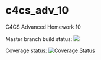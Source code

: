 # c4cs_adv_10
C4CS Advanced Homework 10

Master branch build status: 
![](https://travis-ci.org/utkugrkn/c4cs_adv_10.svg?branch=master)

Coverage status:
[![Coverage Status](https://coveralls.io/repos/github/utkugrkn/c4cs_adv_10/badge.svg?branch=master)](https://coveralls.io/github/utkugrkn/c4cs_adv_10?branch=master)
